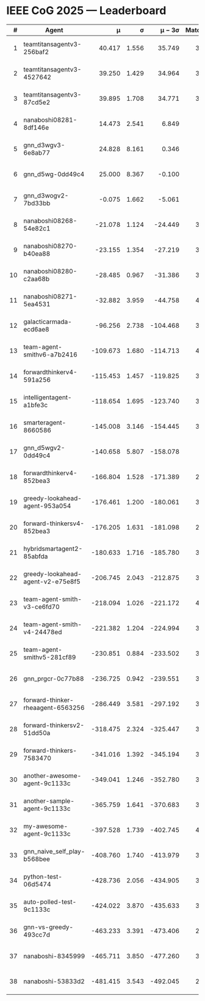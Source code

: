 # IEEE CoG 2025 — Leaderboard

| # | Agent | μ | σ | μ − 3σ | Matches | Updated |
|---:|---|---:|---:|---:|---:|---|
| 1 | teamtitansagentv3-256baf2 | 40.417 | 1.556 | 35.749 | 3780 | 2025-08-29 14:09 |
| 2 | teamtitansagentv3-4527642 | 39.250 | 1.429 | 34.964 | 3900 | 2025-08-29 14:09 |
| 3 | teamtitansagentv3-87cd5e2 | 39.895 | 1.708 | 34.771 | 3560 | 2025-08-29 14:09 |
| 4 | nanaboshi08281-8df146e | 14.473 | 2.541 | 6.849 | 126 | 2025-08-29 14:09 |
| 5 | gnn_d3wgv3-6e8ab77 | 24.828 | 8.161 | 0.346 | 118 | 2025-08-29 14:09 |
| 6 | gnn_d5wg-0dd49c4 | 25.000 | 8.367 | -0.100 | 80 | 2025-08-29 14:09 |
| 7 | gnn_d3wogv2-7bd33bb | -0.075 | 1.662 | -5.061 | 164 | 2025-08-29 14:09 |
| 8 | nanaboshi08268-54e82c1 | -21.078 | 1.124 | -24.449 | 3720 | 2025-08-29 14:09 |
| 9 | nanaboshi08270-b40ea88 | -23.155 | 1.354 | -27.219 | 3920 | 2025-08-29 14:09 |
| 10 | nanaboshi08280-c2aa68b | -28.485 | 0.967 | -31.386 | 3340 | 2025-08-29 14:09 |
| 11 | nanaboshi08271-5ea4531 | -32.882 | 3.959 | -44.758 | 4180 | 2025-08-29 14:09 |
| 12 | galacticarmada-ecd6ae8 | -96.256 | 2.738 | -104.468 | 3860 | 2025-08-29 14:09 |
| 13 | team-agent-smithv6-a7b2416 | -109.673 | 1.680 | -114.713 | 4020 | 2025-08-29 14:09 |
| 14 | forwardthinkerv4-591a256 | -115.453 | 1.457 | -119.825 | 3250 | 2025-08-29 14:09 |
| 15 | intelligentagent-a1bfe3c | -118.654 | 1.695 | -123.740 | 3476 | 2025-08-29 14:09 |
| 16 | smarteragent-8660586 | -145.008 | 3.146 | -154.445 | 3056 | 2025-08-29 14:09 |
| 17 | gnn_d5wgv2-0dd49c4 | -140.658 | 5.807 | -158.078 | 120 | 2025-08-29 14:09 |
| 18 | forwardthinkerv4-852bea3 | -166.804 | 1.528 | -171.389 | 2779 | 2025-08-29 14:09 |
| 19 | greedy-lookahead-agent-953a054 | -176.461 | 1.200 | -180.061 | 3494 | 2025-08-29 14:09 |
| 20 | forward-thinkersv4-852bea3 | -176.205 | 1.631 | -181.098 | 2964 | 2025-08-29 14:09 |
| 21 | hybridsmartagent2-85abfda | -180.633 | 1.716 | -185.780 | 3425 | 2025-08-29 14:09 |
| 22 | greedy-lookahead-agent-v2-e75e8f5 | -206.745 | 2.043 | -212.875 | 3646 | 2025-08-29 14:09 |
| 23 | team-agent-smith-v3-ce6fd70 | -218.094 | 1.026 | -221.172 | 4178 | 2025-08-29 14:09 |
| 24 | team-agent-smith-v4-24478ed | -221.382 | 1.204 | -224.994 | 3438 | 2025-08-29 14:09 |
| 25 | team-agent-smithv5-281cf89 | -230.851 | 0.884 | -233.502 | 3940 | 2025-08-29 14:09 |
| 26 | gnn_prgcr-0c77b88 | -236.725 | 0.942 | -239.551 | 3570 | 2025-08-29 14:09 |
| 27 | forward-thinker-rheaagent-6563256 | -286.449 | 3.581 | -297.192 | 3282 | 2025-08-29 14:09 |
| 28 | forward-thinkersv2-51dd50a | -318.475 | 2.324 | -325.447 | 3582 | 2025-08-29 14:09 |
| 29 | forward-thinkers-7583470 | -341.016 | 1.392 | -345.194 | 3700 | 2025-08-29 14:09 |
| 30 | another-awesome-agent-9c1133c | -349.041 | 1.246 | -352.780 | 3400 | 2025-08-29 14:09 |
| 31 | another-sample-agent-9c1133c | -365.759 | 1.641 | -370.683 | 3960 | 2025-08-29 14:09 |
| 32 | my-awesome-agent-9c1133c | -397.528 | 1.739 | -402.745 | 4080 | 2025-08-29 14:09 |
| 33 | gnn_naive_self_play-b568bee | -408.760 | 1.740 | -413.979 | 3120 | 2025-08-29 14:09 |
| 34 | python-test-06d5474 | -428.736 | 2.056 | -434.905 | 3270 | 2025-08-29 14:09 |
| 35 | auto-polled-test-9c1133c | -424.022 | 3.870 | -435.633 | 3940 | 2025-08-29 14:09 |
| 36 | gnn-vs-greedy-493cc7d | -463.233 | 3.391 | -473.406 | 2880 | 2025-08-29 14:09 |
| 37 | nanaboshi-8345999 | -465.711 | 3.850 | -477.260 | 3080 | 2025-08-29 14:09 |
| 38 | nanaboshi-53833d2 | -481.415 | 3.543 | -492.045 | 2820 | 2025-08-29 14:09 |
